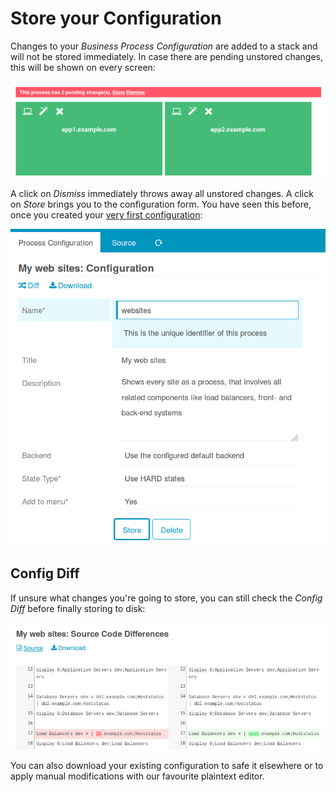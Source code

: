 <a id="Store-Config"></a>Store your Configuration
=================================================

Changes to your *Business Process Configuration* are added to a stack and will
not be stored immediately. In case there are pending unstored changes, this will
be shown on every screen:

![Pending Changes](screenshot/21_store-config/2101_Pending-Changes.png)

A click on *Dismiss* immediately throws away all unstored changes. A click on
*Store* brings you to the configuration form. You have seen this before, once
you created your [very first configuration](02-Getting-Started.md):

![Store Config](screenshot/21_store-config/2102_Store-Config.png)

Config Diff
-----------

If unsure what changes you're going to store, you can still check the *Config Diff*
before finally storing to disk:

![Show Diff](screenshot/21_store-config/2103_Show-Diff.png)

You can also download your existing configuration to safe it elsewhere or to
apply manual modifications with our favourite plaintext editor.
